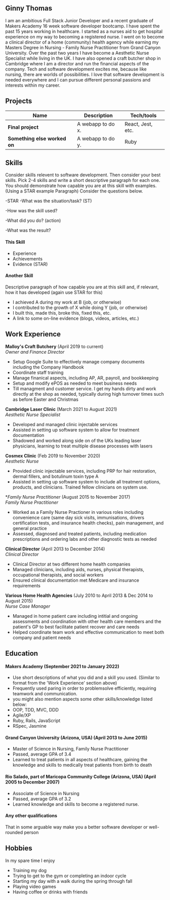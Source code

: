 ## Ginny Thomas

I am an ambitious Full Stack Junior Developer and a recent graduate of Makers Academy 16 week software developer bootcamp. I have spent the past 15 years working in healthcare.  I started as a nurses aid to get hospital experience on my way to becoming a registered nurse.  I went on to become a clinical director of a home (community) health agency while earning my Masters Degree in Nursing - Family Nurse Practitioner from Grand Canyon University. Over the past two years I have become a Aesthetic Nurse Specialist while living in the UK.  I have also opened a craft butcher shop in Cambridge where I am a director and run the financial aspects of the company.  Tech and software development excites me, because like nursing, there are worlds of possibilities.  I love that software development is needed everywhere and I can pursue different personal passions and interests within my career.

## Projects

| Name                         | Description       | Tech/tools        |
| ---------------------------- | ----------------- | ----------------- |
| **Final project**            | A webapp to do x. | React, Jest, etc. |
| **Something else worked on** | A webapp to do y. | Ruby              |

## Skills

Consider skills relevent to software development. Then consider your best skills. Pick 2-4 skills and write a short descriptive paragraph for each one. You should demonstrate how capable you are at this skill with examples.
(Using a STAR example Paragraph) Consider the questions below.

-STAR
-What was the situation/task? (ST)

-How was the skill used?

-What did you do? (action)

-What was the result?


#### This Skill

- Experience
- Achievements
- Evidence (STAR)

#### Another Skill

Descriptive paragraph of how capable you are at this skill and, if relevant, how it has developed (again use STAR for this)

- I achieved A during my work at B (job, or otherwise)
- I contributed to the growth of X while doing Y (job, or otherwise)
- I built this, made this, broke this, fixed this, etc.
- A link to some on-line evidence (blogs, videos, articles, etc.)

## Work Experience

**Malloy's Craft Butchery** (April 2019 to current)  
_Owner and Finance Director_

- Setup Google Suite to effectively manage company documents including the Company Handbook 
- Coordinate staff training
- Manage finanical aspects, including AP, AR, payroll, and bookkeeping
- Setup and modify ePOS as needed to meet business needs
- Till managment and customer service.  I get my hands dirty and work directly at the shop as needed, typically during high turnover times such as before Easter and Christmas

**Cambridge Laser Clinic** (March 2021 to August 2021)  
_Aesthetic Nurse Specialist_

- Developed and managed clinic injectable services
- Assisted in setting up software system to allow for treatment documentation
- Shadowed and worked along side on of the UKs leading laser physicians, learning to treat multiple disease processes with lasers

**Cosmex Clinic** (Feb 2019 to November 2020)  
_Aesthetic Nurse_

- Provided clinic injectable services, including PRP for hair restoration, dermal fillers, and botulinum toxin type A
- Assisted in setting up software system to include all treatment options, products, and clinicians.  Trained fellow clinicians on system use. 

**Family Nurse Practitioner* (August 2015 to November 2017)  
_Family Nurse Practitioner_

- Worked as a Family Nurse Practioner in various roles including convenience care (same day sick visits, immunisations, drivers certification tests, and insurance health checks), pain management, and general practice
- Assessed, diagnosed and treated patients, including medication prescriptions and ordering labs and other diagnostic tests as needed

**Clinical Director** (April 2013 to December 2014)  
_Clinical Director_

- Clinical Director at two different home health companies
- Managed clinicians, including aids, nurses, physical therapists, occupational therapists, and social workers
- Ensured clinical documentation met Medicare and insurance requirements

**Various Home Health Agencies** (July 2010 to April 2013 & Dec 2014 to August 2015)  
_Nurse Case Manager_

- Managed in home patient care including intitial and ongoing assessments and coordination with other health care members and the patient's GP to best facilitate patient recover and care needs
- Helped coordinate team work and effective communication to meet both company and patient needs

## Education

#### Makers Academy (September 2021 to January 2022)
- Use short descriptions of what you did and a skill you used. (Similar to format from the 'Work Experience' section above)
- Frequently used paring in order to problemsolve efficiently, requiring teamwork and communication.
- you might also mention aspects some other skills/knowledge listed below: 
- OOP, TDD, MVC, DDD
- Agile/XP
- Ruby, Rails, JavaScript
- RSpec, Jasmine

#### Grand Canyon University (Arizona, USA) (April 2013 to June 2015)

- Master of Science in Nursing, Family Nurse Practitioner
- Passed, average GPA of 3.4
- Learned to treat patients in all aspects of healthcare, gaining the knowledge and skills to medically treat patients from birth to death

#### Rio Salado, part of Maricopa Community College (Arizona, USA) (April 2005 to December 2007)

- Associate of Science in Nursing
- Passed, average GPA of 3.2
- Learned knowledge and skills to become a registered nurse.  

#### Any other qualifications

That in some arguable way make you a better software developer or well-rounded person

## Hobbies

In my spare time I enjoy 
- Training my dog
- Trying to get to the gym or completing an indoor cycle
- Starting my day with a walk during the spring through fall
- Playing video games
- Having coffee or drinks with friends
